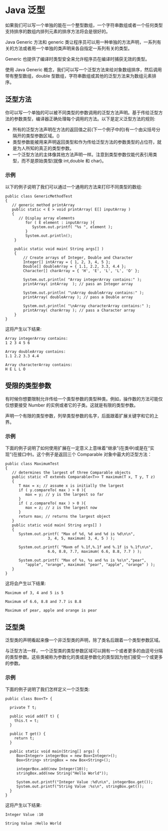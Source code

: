 # Java 泛型

如果我们可以写一个单独的能在一个整型数组，一个字符串数组或者一个任何类型支持排序的数组内排列元素的排序方法将会是很好的。  

Java Generic 方法和 generic 类让程序员可以用一种单独的方法声明，一系列有关的方法或者用一个单独的类声明来各自指定一系列有关的类型。  

Generic 也提供了编译时类型安全来允许程序员在编译时捕获无效的类型。  

使用 Java Generic 概念，我们可以写一个泛型方法来给对象数组排序，然后调用带有整型数组，double 型数组，字符串数组或其他的泛型方法来为数组元素排序。  

## 泛型方法

你可以写一个单独的可以被不同类型的参数调用的泛型方法声明。基于传给泛型方法的参数类型，编译器正确处理每个调用的方法。以下是定义泛型方法的规则:  
- 所有的泛型方法声明在方法的返回值之前(下一个例子中的<E>)有一个由尖括号分隔开的类型参数区域。(<and>)  
- 类型参数能被用来声明返回类型和作为传给泛型方法的参数类型的占位符，就是为人所知的真正的类型参数。  
- 一个泛型方法的主体像其他方法声明一样。注意到类型参数仅能代表引用类型，而不是原始类型(就像 int,double 和 char)。

### 示例

以下的例子说明了我们可以通过一个通用的方法来打印不同类型的数组:

```
public class GenericMethodTest
{
   // generic method printArray                         
   public static < E > void printArray( E[] inputArray )
   {
      // Display array elements              
         for ( E element : inputArray ){        
            System.out.printf( "%s ", element );
         }
         System.out.println();
    }

    public static void main( String args[] )
    {
        // Create arrays of Integer, Double and Character
        Integer[] intArray = { 1, 2, 3, 4, 5 };
        Double[] doubleArray = { 1.1, 2.2, 3.3, 4.4 };
        Character[] charArray = { 'H', 'E', 'L', 'L', 'O' };

        System.out.println( "Array integerArray contains:" );
        printArray( intArray  ); // pass an Integer array

        System.out.println( "\nArray doubleArray contains:" );
        printArray( doubleArray ); // pass a Double array

        System.out.println( "\nArray characterArray contains:" );
        printArray( charArray ); // pass a Character array
    } 
}
```

这将产生以下结果:

```
Array integerArray contains:
1 2 3 4 5 6

Array doubleArray contains:
1.1 2.2 3.3 4.4 

Array characterArray contains:
H E L L O
```

## 受限的类型参数

有时候你想要限制允许传给一个类型参数的类型种类。例如，操作数的方法可能仅仅想要接受 Number 的实例或者它的子类。这就是有限的类型参数。  

声明一个有限的类型参数，列举类型参数的名字，后面跟着扩展关键字和它的上界。

### 示例

下面的例子说明了如何使用扩展在一定意义上意味着“继承”(在类中)或是在“实现”(在接口中)。这个例子是返回三个 Comparable 对象中最大的泛型方法：  

```
public class MaximumTest
{
   // determines the largest of three Comparable objects
   public static <T extends Comparable<T>> T maximum(T x, T y, T z)
   {                      
      T max = x; // assume x is initially the largest       
      if ( y.compareTo( max ) > 0 ){
         max = y; // y is the largest so far
      }
      if ( z.compareTo( max ) > 0 ){
         max = z; // z is the largest now                 
      }
      return max; // returns the largest object   
   }
   public static void main( String args[] )
   {
      System.out.printf( "Max of %d, %d and %d is %d\n\n", 
                   3, 4, 5, maximum( 3, 4, 5 ) );

      System.out.printf( "Maxm of %.1f,%.1f and %.1f is %.1f\n\n",
                   6.6, 8.8, 7.7, maximum( 6.6, 8.8, 7.7 ) );

      System.out.printf( "Max of %s, %s and %s is %s\n","pear",
         "apple", "orange", maximum( "pear", "apple", "orange" ) );
   }
}
```

这将会产生以下结果:

```
Maximum of 3, 4 and 5 is 5

Maximum of 6.6, 8.8 and 7.7 is 8.8

Maximum of pear, apple and orange is pear
```

## 泛型类

泛型类的声明看起来像一个非泛型类的声明，除了类名后跟着一个类型参数区域。  

与泛型方法一样，一个泛型类的类型参数区域可以拥有一个或者更多的由逗号分隔的类型参数。这些类被称为参数化的类或是参数化的类型因为他们接受一个或更多的参数。  

### 示例

下面的例子说明了我们怎样定义一个泛型类:

```
public class Box<T> {

  private T t;

  public void add(T t) {
    this.t = t;
  }

  public T get() {
    return t;
  }

  public static void main(String[] args) {
     Box<Integer> integerBox = new Box<Integer>();
     Box<String> stringBox = new Box<String>();
    
     integerBox.add(new Integer(10));
     stringBox.add(new String("Hello World"));

     System.out.printf("Integer Value :%d\n\n", integerBox.get());
     System.out.printf("String Value :%s\n", stringBox.get());
  }
}
```

这将产生以下结果:

```
Integer Value :10

String Value :Hello World
```
